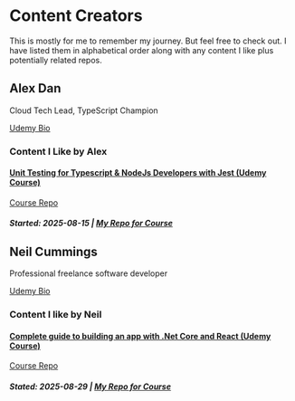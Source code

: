 # Content Creators

This is mostly for me to remember my journey. But feel free to check out. I have listed them in alphabetical order along with any content I like plus potentially related repos.

## Alex Dan

Cloud Tech Lead, TypeScript Champion

[Udemy Bio](https://www.udemy.com/user/alexhorea/)

### Content I Like by Alex

#### [Unit Testing for Typescript & NodeJs Developers with Jest (Udemy Course)](https://www.udemy.com/course/unit-testing-typescript-nodejs)

[Course Repo](https://github.com/alexhddev/React-testing-course)

##### Started: 2025-08-15 | [My Repo for Course](https://github.com/jr-kincaid/typescript-with-react-jest-testing-alex-dan-udemy)

## Neil Cummings

Professional freelance software developer

[Udemy Bio](https://www.udemy.com/user/neil-cummings-2/)

### Content I like by Neil

#### [Complete guide to building an app with .Net Core and React (Udemy Course)](https://www.udemy.com/course/complete-guide-to-building-an-app-with-net-core-and-react)

[Course Repo](https://github.com/trycatchlearn/reactivities)

##### Stated: 2025-08-29 | [My Repo for Course](https://github.com/jr-kincaid/Reactivities)